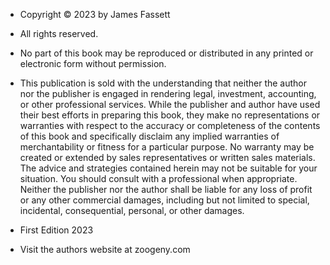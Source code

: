 - Copyright © 2023 by James Fassett
- All rights reserved.
- No part of this book may be reproduced or distributed in any printed or electronic form without permission.

- This publication is sold with the understanding that neither the author nor the publisher is engaged in rendering legal, investment, accounting, or other professional services. While the publisher and author have used their best efforts in preparing this book, they make no representations or warranties with respect to the accuracy or completeness of the contents of this book and specifically disclaim any implied warranties of merchantability or fitness for a particular purpose. No warranty may be created or extended by sales representatives or written sales materials. The advice and strategies contained herein may not be suitable for your situation. You should consult with a professional when appropriate. Neither the publisher nor the author shall be liable for any loss of profit or any other commercial damages, including but not limited to special, incidental, consequential, personal, or other damages.

- First Edition 2023

- Visit the authors website at zoogeny.com
